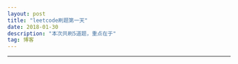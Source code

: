 ```yaml
---
layout: post
title: "leetcode刷题第一天"
date: 2018-01-30
description: "本次共刷5道题，重点在于"
tag: 博客 
---
```

***
